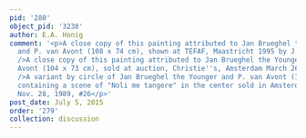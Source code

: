```yaml
---
pid: '280'
object_pid: '3238'
author: E.A. Honig
comment: '<p>A close copy of this painting attributed to Jan Brueghel the Younger
  and P. van Avont (108 x 74 cm), shown at TEFAF, Maastricht 1995 by J. van Haeften.<br
  />A close copy of this painting attributed to Jan Brueghel the Younger and P. van
  Avont (104 x 73 cm), sold at auction, Christie''s, Amsterdam March 26, 1983, #174.<br
  />A variant by circle of Jan Brueghel the Younger and P. van Avont (109 x 76 cm)
  containing a scene of "Noli me tangere" in the center sold in Amsterdam, Christie''s,
  Nov. 28, 1989, #26</p>'
post_date: July 5, 2015
order: '279'
collection: discussion
---
```

